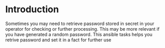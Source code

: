 # Introduction
Sometimes you may need to retrieve password stored in secret in your operator for checking or further processing. This may be more relevant if you have generated a random password. This ansible tasks helps you retrive password and set it in a fact for further use